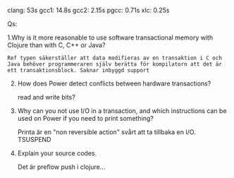 clang: 53s
gcc1: 14.8s
gcc2: 2.15s
pgcc: 0.71s
xlc: 0.25s


Qs:

1.Why is it more reasonable to use software transactional memory with Clojure than with C, C++ or Java?

    Ref typen säkerställer att data modifieras av en transaktion i C och Java behöver programmeraren själv berätta för kompilatorn att det är ett transaktionsblock. Saknar inbyggd support

2. How does Power detect conflicts between hardware transactions?

    read and write bits?

3. Why can you not use I/O in a transaction, and which instructions can be used on Power if you need to print something?

    Printa är en "non reversible action" svårt att ta tillbaka en I/O. TSUSPEND

4. Explain your source codes.

    Det är preflow push i clojure...

    